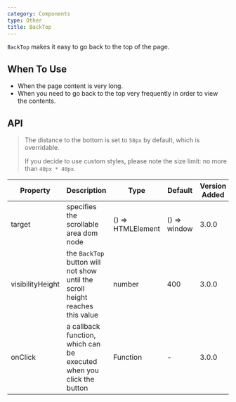 ```yaml
---
category: Components
type: Other
title: BackTop
---
```


`BackTop` makes it easy to go back to the top of the page.

## When To Use

- When the page content is very long.
- When you need to go back to the top very frequently in order to view the contents.

## API

> The distance to the bottom is set to `50px` by default, which is overridable.
>
> If you decide to use custom styles, please note the size limit: no more than `40px * 40px`.

| Property | Description | Type | Default | Version Added |
| --- | --- | --- | --- | --- |
| target | specifies the scrollable area dom node | () => HTMLElement | () => window | 3.0.0 |
| visibilityHeight | the `BackTop` button will not show until the scroll height reaches this value | number | 400 | 3.0.0 |
| onClick | a callback function, which can be executed when you click the button | Function | - | 3.0.0 |
